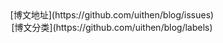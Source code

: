<center>[博文地址](https://github.com/uithen/blog/issues)</center>
<center>[博文分类](https://github.com/uithen/blog/labels)</center>
